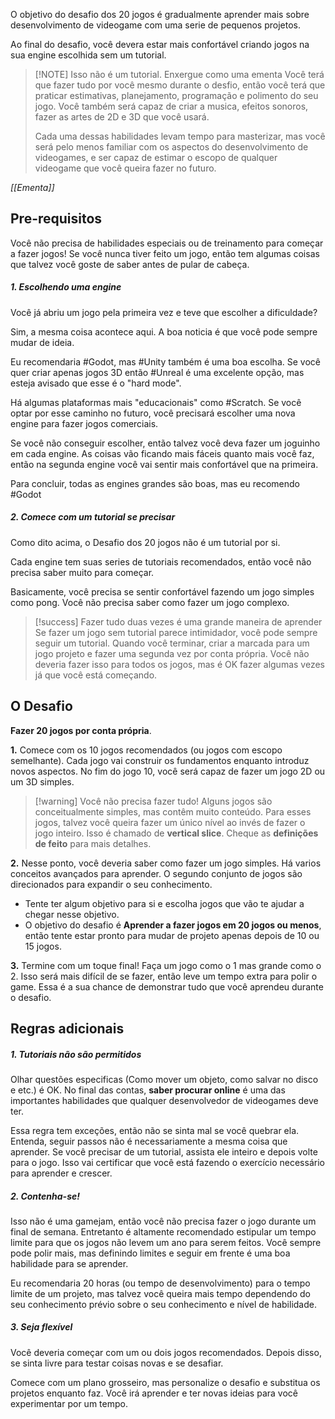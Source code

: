 O objetivo do desafio dos 20 jogos é gradualmente aprender mais sobre desenvolvimento de videogame com uma serie de pequenos projetos.

Ao final do desafio, você devera estar mais confortável criando jogos na sua engine escolhida sem um tutorial.

> [!NOTE] Isso não é um tutorial. Enxergue como uma ementa
> Você terá que fazer tudo por você mesmo durante o desfio, então você terá que praticar estimativas, planejamento, programação e polimento do seu jogo. Você também será capaz de criar a musica, efeitos sonoros, fazer as artes de 2D e 3D que você usará.
> 
> Cada uma dessas habilidades levam tempo para masterizar, mas você será pelo menos familiar com os aspectos do desenvolvimento de videogames, e ser capaz de estimar o escopo de qualquer videogame que você queira fazer no futuro.

*[[Ementa]]*
## Pre-requisitos

Você não precisa de habilidades especiais ou de treinamento para começar a fazer jogos! Se você nunca tiver feito um jogo, então tem algumas coisas que talvez você goste de saber antes de pular de cabeça.

##### 1. Escolhendo uma engine
Você já abriu um jogo pela primeira vez e teve que escolher a dificuldade?

Sim, a mesma coisa acontece aqui. A boa noticia é que você pode sempre mudar de ideia.

Eu recomendaria #Godot, mas #Unity também é uma boa escolha. Se você quer criar apenas jogos 3D então #Unreal é uma excelente opção, mas esteja avisado que esse é o "hard mode".

Há algumas plataformas mais "educacionais" como #Scratch. Se você optar por esse caminho no futuro, você precisará escolher uma nova engine para fazer jogos comerciais.

Se você não conseguir escolher, então talvez você deva fazer um joguinho em cada engine. As coisas vão ficando mais fáceis quanto mais você faz, então na segunda engine você vai sentir mais confortável que na primeira.

Para concluir, todas as engines grandes são boas, mas eu recomendo #Godot 
##### 2. Comece com um tutorial se precisar 

Como dito acima, o Desafio dos 20 jogos não é um tutorial por si.

Cada engine tem suas series de tutoriais recomendados, então você não precisa saber muito para começar.

Basicamente, você precisa se sentir confortável fazendo um jogo simples como pong. Você não precisa saber como fazer um jogo complexo.


> [!success] Fazer tudo duas vezes é uma grande maneira de aprender
> Se fazer um jogo sem tutorial parece intimidador, você pode sempre seguir um tutorial. Quando você terminar, criar a marcada para um jogo projeto e fazer uma segunda vez por conta própria. Você não deveria fazer isso para todos os jogos, mas é OK fazer algumas vezes já que você está começando.


## O Desafio

**Fazer 20 jogos por conta própria**.

**1.** Comece com os 10 jogos recomendados (ou jogos com escopo semelhante). Cada jogo vai construir os fundamentos enquanto introduz novos aspectos. No fim do jogo 10, você será capaz de fazer um jogo 2D ou um 3D simples.


> [!warning] Você não precisa fazer tudo!
> Alguns jogos são conceitualmente simples, mas contêm muito conteúdo. Para esses jogos, talvez você queira fazer um único nível ao invés de fazer o jogo inteiro. Isso é chamado de **vertical slice**.
> Cheque as **definições de feito** para mais detalhes.

**2.** Nesse ponto, você deveria saber como fazer um jogo simples. Há varios conceitos avançados para aprender. O segundo conjunto de jogos são direcionados para expandir o seu conhecimento.

- Tente ter algum objetivo para si e escolha jogos que vão te ajudar a chegar nesse objetivo.
- O objetivo do desafio é **Aprender a fazer jogos em 20 jogos ou menos**, então tente estar pronto para mudar de projeto apenas depois de 10 ou 15 jogos. 

**3.** Termine com um toque final! Faça um jogo como o 1 mas grande como o 2. Isso será mais difícil de se fazer, então leve um tempo extra para polir o game. Essa é a sua chance de demonstrar tudo que você aprendeu durante o desafio.

## Regras adicionais

##### 1. **Tutoriais não são permitidos**

Olhar questões especificas (Como mover um objeto, como salvar no disco e etc.) é OK. No final das contas, **saber procurar online** é uma das importantes habilidades que qualquer desenvolvedor de videogames deve ter.

Essa regra tem exceções, então não se sinta mal se você quebrar ela. Entenda, seguir passos não é necessariamente a mesma coisa que aprender. Se você precisar de um tutorial, assista ele inteiro e depois volte para o jogo. Isso vai certificar que você está fazendo o exercício necessário para aprender e crescer.

##### **2. Contenha-se!**

Isso não é uma gamejam, então você não precisa fazer o jogo durante um final de semana. Entretanto é altamente recomendado estipular um tempo limite para que os jogos não levem um ano para serem feitos. Você sempre pode polir mais, mas definindo limites e seguir em frente é uma boa habilidade para se aprender.

Eu recomendaria 20 horas (ou tempo de desenvolvimento) para o tempo limite de um projeto, mas talvez você queira mais tempo dependendo do seu conhecimento prévio sobre o seu conhecimento e nível de habilidade.

##### **3. Seja flexível**

Você deveria começar com um ou dois jogos recomendados. Depois disso, se sinta livre para testar coisas novas e se desafiar.

Comece com um plano grosseiro, mas personalize o desafio e substitua os projetos enquanto faz. Você irá aprender e ter novas ideias para você experimentar por um tempo.
